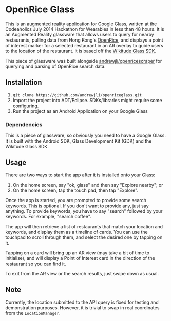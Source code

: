 # OpenRice Glass

This is an augmented reality application for Google Glass, written at the
Codeaholics July 2014 Hackathon for Wearables in less than 48 hours. It is an
Augmented Reality glassware that allows users to query for nearby restaurants,
pulling data from Hong Kong's [OpenRice](http://www.openrice.com/english/), and
displays a point of interest marker for a selected restaurant in an AR overlay
to guide users to the location of the restaurant. It is based off the [Wikitude Glass SDK](http://www.wikitude.com/products/eyewear/google-glass-augmented-reality-sdk/).

This piece of glassware was built alongside [andrewjli/openricescraper](https://github.com/andrewjli/openricescraper)
for querying and parsing of OpenRice search data.

## Installation
1. `git clone https://github.com/andrewjli/openriceglass.git`
2. Import the project into ADT/Eclipse. SDKs/libraries might require some configuring.
3. Run the project as an Android Application on your Google Glass

### Dependencies
This is a piece of glassware, so obviously you need to have a Google Glass. It is
built with the Android SDK, Glass Development Kit (GDK) and the Wikitude Glass SDK.

## Usage
There are two ways to start the app after it is installed onto your Glass:

1. On the home screen, say "ok, glass" and then say "Explore nearby"; or
2. On the home screen, tap the touch pad, then tap "Explore".

Once the app is started, you are prompted to provide some search keywords. This
is optional. If you don't want to provide any, just say anything. To provide keywords,
you have to say "search" followed by your keywords. For example, "search coffee".

The app will then retrieve a list of restaurants that match your location and
keywords, and display them as a timeline of cards. You can use the touchpad to
scroll through them, and select the desired one by tapping on it.

Tapping on a card will bring up an AR view (may take a bit of time to initialise),
and will display a Point of Interest card in the direction of the restaurant so
you can find it.

To exit from the AR view or the search results, just swipe down as usual.

## Note
Currently, the location submitted to the API query is fixed for testing and demonstration
purposes. However, it is trivial to swap in real coordinates from the `LocationManager`.
